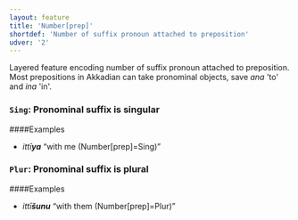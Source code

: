 ```yaml
---
layout: feature
title: 'Number[prep]'
shortdef: 'Number of suffix pronoun attached to preposition'
udver: '2'
---
```


Layered feature encoding number of suffix pronoun attached to preposition. Most prepositions in Akkadian can take pronominal objects, save _ana_ 'to' and _ina_ 'in'. 

### <a name="Sing">`Sing`</a>: Pronominal suffix is singular
####Examples
* _ittī<b>ya</b>_ “with me (Number[prep]=Sing)”

### <a name="Plur">`Plur`</a>: Pronominal suffix is plural
####Examples
* _ittī<b>šunu</b>_ “with them (Number[prep]=Plur)”




